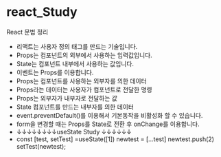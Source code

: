 # react_Study

React 문법 정리

- 리액트는 사용자 정의 태그를 만드는 기술입니다.
- Props는 컴포넌트의 외부에서 사용하는 입력값입니다.
- State는 컴포넌트 내부에서 사용하는 값입니다.
- 이벤트는 Props를 이용합니다.
- Props는 컴포넌트를 사용하는 외부자를 의한 데이터
- Props라는 데이터는 사용자가 컴포넌트로 전달한 명령
- Props는 외부자가 내부자로 전달하는 값
- State 컴포넌트를 만드는 내부자를 의한 데이터
- event.preventDefault()를 이용해서 기본동작을 비활성화 할 수 있습니다.
- form을 변경할 때는 Props를 State로 전환 후 onChange를 이용합니다.
- ↓↓↓↓↓↓↓↓useState Study ↓↓↓↓↓↓
- const [test, setTest] =useState([1])
  newtest = [...test]
  newtest.push(2)
  setTest(newtest);
